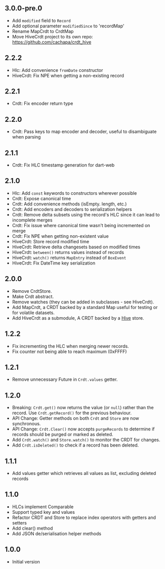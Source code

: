 ## 3.0.0-pre.0
- Add `modified` field to `Record`
- Add optional parameter `modifiedSince` to 'recordMap'
- Rename MapCrdt to CrdtMap
- Move HiveCrdt project to its own repo: https://github.com/cachapa/crdt_hive

## 2.2.2
- Hlc: Add convenience `fromDate` constructor
- HiveCrdt: Fix NPE when getting a non-existing record

## 2.2.1
- Crdt: Fix encoder return type

## 2.2.0
- Crdt: Pass keys to map encoder and decoder, useful to disambiguate when parsing

## 2.1.1
- Crdt: Fix HLC timestamp generation for dart-web

## 2.1.0

- Hlc: Add `const` keywords to constructors wherever possible
- Crdt: Expose canonical time
- Crdt: Add convenience methods (isEmpty. length, etc.)
- Crdt: Add encoders and decoders to serialization helpers
- Crdt: Remove delta subsets using the record's HLC since it can lead to incomplete merges
- Crdt: Fix issue where canonical time wasn't being incremented on merge
- Crdt: Fix NPE when getting non-existent value
- HiveCrdt: Store record modified time
- HiveCrdt: Retrieve delta changesets based on modified times
- HiveCrdt: `between()` returns values instead of records
- HiveCrdt: `watch()` returns `MapEntry` instead of `BoxEvent`
- HiveCrdt: Fix DateTime key serialization

## 2.0.0

- Remove CrdtStore.
- Make Crdt abstract.
- Remove watches (they can be added in subclasses - see HiveCrdt).
- Add MapCrdt, a CRDT backed by a standard Map useful for testing or for volatile datasets.
- Add HiveCrdt as a submodule, A CRDT backed by a [Hive](https://pub.dev/packages/hive) store.

## 1.2.2

- Fix incrementing the HLC when merging newer records.
- Fix counter not being able to reach maximum (0xFFFF)

## 1.2.1

- Remove unnecessary Future in `Crdt.values` getter.

## 1.2.0

- Breaking: `Crdt.get()` now returns the value (or `null`) rather than the record. Use `Crdt.getRecord()` for the previous behaviour.
- API Change: Getter methods on both `Crdt` and `Store` are now synchronous.
- API Change: `Crdt.Clear()` now accepts `purgeRecords` to determine if records should be purged or marked as deleted.
- Add `Crdt.watch()` and `Store.watch()` to monitor the CRDT for changes.
- Add `Crdt.isDeleted()` to check if a record has been deleted.

## 1.1.1

- Add values getter which retrieves all values as list, excluding deleted records

## 1.1.0

- HLCs implement Comparable
- Support typed key and values
- Refactor CRDT and Store to replace index operators with getters and setters
- Add clear() method
- Add JSON de/serialisation helper methods

## 1.0.0

- Initial version
